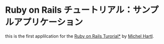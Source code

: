 # Ruby on Rails チュートリアル：サンプルアプリケーション

this is the first applilcation for the
[Ruby on Rails Turorial*](http://railstutorial.jp/)
by [Michel Hartl](http://michaelkhartl.com).
